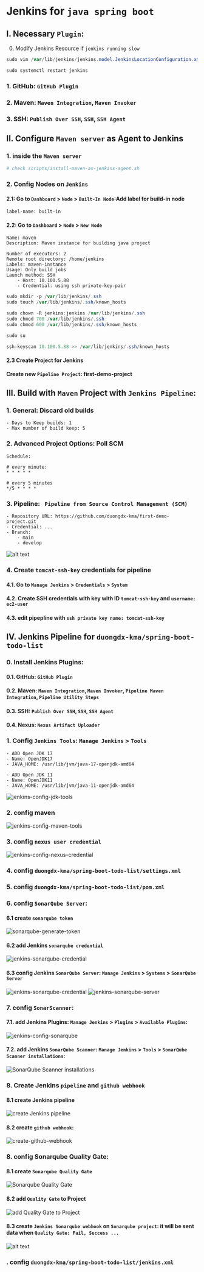 # Jenkins for `java spring boot`

## I. Necessary `Plugin`:

0. Modify Jenkins Resource if `jenkins running slow`
```powershell
sudo vim /var/lib/jenkins/jenkins.model.JenkinsLocationConfiguration.xml

sudo systemctl restart jenkins
```

### 1. GitHub: `GitHub Plugin`
### 2. Maven: `Maven Integration`, `Maven Invoker`
### 3. SSH: `Publish Over SSH`, `SSH`, `SSH Agent`

## II. Configure `Maven server` as Agent to Jenkins

### 1. inside the `Maven server`
```powershell
# check scripts/install-maven-as-jenkins-agent.sh
```

### 2. Config Nodes on `Jenkins`

#### 2.1: Go to `Dashboard` > `Node` > `Built-In Node`:Add label for build-in node
```t
label-name: built-in
```

#### 2.2: Go to `Dashboard` > `Node` > `New Node`
```t
Name: maven
Description: Maven instance for building java project

Number of executors: 2
Remote root directory: /home/jenkins
Labels: maven-instance
Usage: Only build jobs
Launch method: SSH
    - Host: 10.100.5.88
    - Credential: using ssh private-key-pair
```

```powershell
sudo mkdir -p /var/lib/jenkins/.ssh
sudo touch /var/lib/jenkins/.ssh/known_hosts

sudo chown -R jenkins:jenkins /var/lib/jenkins/.ssh
sudo chmod 700 /var/lib/jenkins/.ssh
sudo chmod 600 /var/lib/jenkins/.ssh/known_hosts

sudo su

ssh-keyscan 10.100.5.88 >> /var/lib/jenkins/.ssh/known_hosts
```

#### 2.3 Create Project for Jenkins

**Create new `Pipeline Project`: first-demo-project**

## III. Build with `Maven` Project with `Jenkins Pipeline`:

### 1. General: Discard old builds
```t
- Days to Keep builds: 1
- Max number of build keep: 5
```

### 2. Advanced Project Options: Poll SCM
```t
Schedule:

# every minute:
* * * * *

# every 5 minutes
*/5 * * * *
```

### 3. Pipeline: ` Pipeline from Source Control Management (SCM)`
```t
- Repository URL: https://github.com/duongdx-kma/first-demo-project.git
- Credential: ...
- Branch:
    - main
    - develop
```

![alt text](images/jenkins-scm.png)

### 4. Create `tomcat-ssh-key` credentials for pipeline

#### 4.1. Go to `Manage Jenkins` > `Credentials` >  `System`
#### 4.2. Create SSH credentials with key with ID `tomcat-ssh-key` and `username: ec2-user`
#### 4.3. edit pipepline with `ssh private key name: tomcat-ssh-key`

## IV. Jenkins Pipeline for `duongdx-kma/spring-boot-todo-list`

### 0. Install Jenkins Plugins:

#### 0.1. GitHub: `GitHub Plugin`
#### 0.2. Maven: `Maven Integration`, `Maven Invoker`, `Pipeline Maven Integration`, `Pipeline Utility Steps`
#### 0.3. SSH: `Publish Over SSH`, `SSH`, `SSH Agent`
#### 0.4. Nexus: `Nexus Artifact Uploader`

### 1. Config `Jenkins Tools`: `Manage Jenkins` > `Tools`
```
- ADD Open JDK 17
- Name: OpenJDK17
- JAVA_HOME: /usr/lib/jvm/java-17-openjdk-amd64
```

```
- ADD Open JDK 11
- Name: OpenJDK11
- JAVA_HOME: /usr/lib/jvm/java-11-openjdk-amd64
```
![jenkins-config-jdk-tools](images/jenkins-config-jdk-tools.png)


### 2. config maven
![jenkins-config-maven-tools](images/jenkins-config-maven-tools.png)

### 3. config `nexus user credential`
![jenkins-config-nexus-credential](images/jenkins-config-nexus-credential.png)

### 4. config `duongdx-kma/spring-boot-todo-list/settings.xml`

### 5. config `duongdx-kma/spring-boot-todo-list/pom.xml`

### 6. config `SonarQube Server`:

#### 6.1 create `sonarqube token`
![sonarqube-generate-token](images/sonarqube-generate-token.png)

#### 6.2 add Jenkins `sonarqube credential`
![jenkins-sonarqube-credential](images/jenkins-sonarqube-credential.png)

#### 6.3 config Jenkins `SonarQube Server`:  `Manage Jenkins` > `Systems` > `SonarQube Server`
![jenkins-sonarqube-credential](images/jenkins-sonarqube-credential.png)
![jenkins-sonarqube-server](images/jenkins-sonarqube-server.png)

### 7. config `SonarScanner`:

#### 7.1. add Jenkins Plugins: `Manage Jenkins` > `Plugins` > `Available Plugins`:
![jenkins-config-sonarqube](images/jenkins-config-sonarqube.png)

#### 7.2. add Jenkins `SonarQube Scanner`: `Manage Jenkins` > `Tools` > `SonarQube Scanner installations`:

![SonarQube Scanner installations](images/sonarqube-scanner-installations.png)


### 8. Create Jenkins `pipeline` and `github webhook`

#### 8.1 create Jenkins pipeline
![create Jenkins pipeline](images/create-jenkins-pipeline.png)

#### 8.2 create `github webhook`:
![create-github-webhook](images/create-github-webhook.png)

### 8. config Sonarqube Quality Gate:

#### 8.1 create `Sonarqube Quality Gate`
![Sonarqube Quality Gate](images/sonarqube-quality-gate.png)

#### 8.2 add `Quality Gate` to Project

![add Quality Gate to Project](images/add-quality-gate-to-project.png)

#### 8.3 create `Jenkins Sonarqube webhook` on `Sonarqube project`: it will be sent data when `Quality Gate: Fail, Success ...`
![alt text](images/sonarqube-create-jenkins-webhook.png)

### . config `duongdx-kma/spring-boot-todo-list/jenkins.xml`
